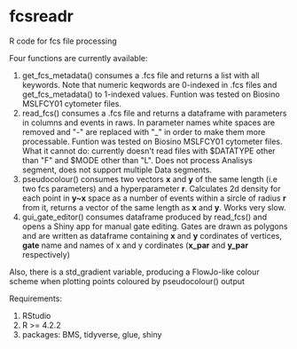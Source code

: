 # fcsreadr
R code for fcs file processing

Four functions are currently available:
1) get_fcs_metadata() consumes a .fcs file and returns a list with all keywords. Note that numeric keqwords are 0-indexed in .fcs files and get_fcs_metadata() to 1-indexed values. Funtion was tested on Biosino MSLFCY01 cytometer files.
2) read_fcs() consumes a .fcs file and returns a dataframe with parameters in columns and events in raws. In parameter names white spaces are removed and "-" are replaced with "_" in order to make them more processable. Funtion was tested on Biosino MSLFCY01 cytometer files. What it cannot do: currently doesn't read files with $DATATYPE other than "F" and $MODE other than "L". Does not process Analisys segment, does not support multiple Data segments.
3) pseudocolour() consumes two vectors **x** and **y** of the same length (i.e two fcs parameters) and a hyperparameter **r**. Calculates 2d density for each point in **y~x** space as a number of events within a sircle of radius **r** from it, returns a vector of the same length as **x** and **y**. Works very slow.
4) gui_gate_editor() consumes dataframe produced by read_fcs() and opens a Shiny app for manual gate editing. Gates are drawn as polygons and are written as dataframe containing **x** and **y** cordinates of vertices, **gate** name and names of x and y cordinates (**x_par** and **y_par** respectively)

Also, there is a std_gradient variable, producing a FlowJo-like colour scheme when plotting points coloured by pseudocolour() output

Requirements:
1) RStudio
2) R >= 4.2.2
3) packages: BMS, tidyverse, glue, shiny
